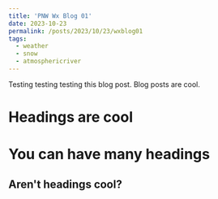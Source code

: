 ```yaml
---
title: 'PNW Wx Blog 01'
date: 2023-10-23
permalink: /posts/2023/10/23/wxblog01
tags:
  - weather
  - snow
  - atmosphericriver
---
```


Testing testing testing this blog post. Blog posts are cool.

Headings are cool
======

You can have many headings
======

Aren't headings cool?
------